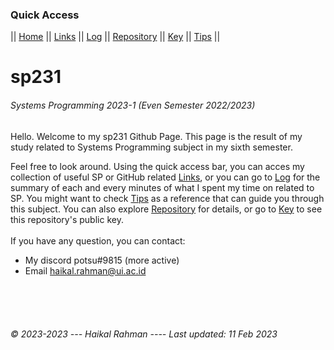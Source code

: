 ### Quick Access
|| [Home](https://haikalrmn.github.io/sp231/ "Home Page (You are here)") || [Links](https://haikalrmn.github.io/sp231/LINKS/ "SP/GitHub Related References") || [Log](https://haikalrmn.github.io/sp231/TXT/mylog.txt "Log of SP Related Activities") || [Repository](https://github.com/haikalrmn/sp231 "sp231 Repository Page") || [Key](https://haikalrmn.github.io/sp231/TXT/mypubkey.txt "My Repository's Public Key") || [Tips](https://haikalrmn.github.io/sp231/TIPS/ "What You Should and You Shouldn't Do in Systems Programming Subject") ||

# sp231
###### Systems Programming 2023-1 (Even Semester 2022/2023)

Hello. Welcome to my sp231 Github Page. This page is the result of my study related to Systems Programming subject in my sixth semester. 

Feel free to look around. Using the quick access bar, you can acces my collection of useful SP or GitHub related [Links](https://haikalrmn.github.io/sp231/LINKS/ "SP/GitHub Related References"), or you can go to [Log](https://haikalrmn.github.io/sp231/TXT/mylog.txt "Log of SP Related Activities") for the summary of each and every minutes of what I spent my time on related to SP. You might want to check [Tips](https://haikalrmn.github.io/sp231/TIPS/ "What You Should and You Shouldn't Do in Systems Programming Subject") as a reference that can guide you through this subject. You can also explore [Repository](https://github.com/haikalrmn/sp231 "sp231 Repository Page") for details, or go to [Key](https://haikalrmn.github.io/sp231/TXT/mypubkey.txt "sp231 Repository's Public Key") to see this repository's public key. <br> <br>
If you have any question, you can contact:
- My discord potsu#9815 (more active)
- Email haikal.rahman@ui.ac.id

<br>
<br>
<br>


###### © 2023-2023 --- Haikal Rahman ---- Last updated: 11 Feb 2023